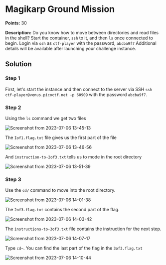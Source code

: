 # Magikarp Ground Mission


**Points:** 30

**Description:** Do you know how to move between directories and read files in the shell? Start the container, `ssh` to it, and then `ls` once connected to begin. Login via `ssh` as `ctf-player` with the password, `abcba9f7`
Additional details will be available after launching your challenge instance.

## Solution 

### Step 1

First, let's start the instance and then connect to the server via SSH `ssh ctf-player@venus.picoctf.net -p 60909` with the password `abcba9f7`.

### Step 2

 Using the `ls` command we get two files 

![Screenshot from 2023-07-06 13-45-13](https://github.com/HelsNetwork/CTF-writeups/assets/87879515/89f3a590-7dda-4610-9242-144e64a89c27)

The  `Iof1.flag.txt` file gives us the first part of the file

![Screenshot from 2023-07-06 13-46-56](https://github.com/HelsNetwork/CTF-writeups/assets/87879515/d740f314-08fb-414b-8f16-e551e82a349e)

And `instruction-to-2of3.txt` tells us to mode in the root directory 

![Screenshot from 2023-07-06 13-51-39](https://github.com/HelsNetwork/CTF-writeups/assets/87879515/b367419a-90c1-47ab-82ce-b43fba6b31a5)

### Step 3
Use the `cd/` command to move into the root directory. 

![Screenshot from 2023-07-06 14-01-38](https://github.com/HelsNetwork/CTF-writeups/assets/87879515/4bfa8a30-de06-48e1-b617-4996c88f3f0b)

The `2of3.flag.txt` contains the second part of the flag. 

![Screenshot from 2023-07-06 14-03-42](https://github.com/HelsNetwork/CTF-writeups/assets/87879515/a6968101-3c7d-4e90-9bae-b77c93030177)

The `instructions-to-3of3.txt` file contains the instruction for the next step.

![Screenshot from 2023-07-06 14-07-17](https://github.com/HelsNetwork/CTF-writeups/assets/87879515/3afa5890-6891-4df5-9af2-974a4428a12c)

Type `cd~`. You can find the last part of the flag in the `3of3.flag.txt`

![Screenshot from 2023-07-06 14-10-44](https://github.com/HelsNetwork/CTF-writeups/assets/87879515/f0413e4e-ad1e-4f24-906e-84a2237b27de)

